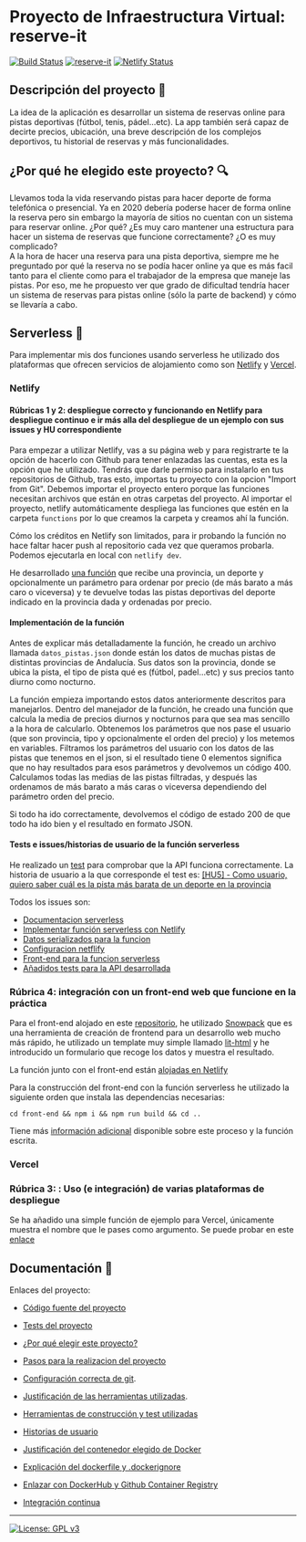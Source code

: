 # Proyecto de Infraestructura Virtual: reserve-it
[![Build Status](https://travis-ci.com/sergiocantero8/reserve-it.svg?branch=master)](https://travis-ci.com/sergiocantero8/reserve-it)
[![reserve-it](https://circleci.com/gh/sergiocantero8/reserve-it.svg?style=svg)](https://app.circleci.com/pipelines/github/sergiocantero8/reserve-it)
[![Netlify Status](https://api.netlify.com/api/v1/badges/652295d9-fd25-4ef9-86cd-e8077d424c66/deploy-status)](https://app.netlify.com/sites/compara-precios/deploys)
## Descripción del proyecto :green_book:
La idea de la aplicación es desarrollar un sistema de reservas online para pistas deportivas (fútbol, tenis, pádel...etc). La app también será capaz de decirte precios, ubicación, una breve descripción de los complejos deportivos, tu historial de reservas y más funcionalidades.

## ¿Por qué he elegido este proyecto? :mag:
Llevamos toda la vida reservando pistas para hacer deporte de forma telefónica o presencial. Ya en 2020 debería poderse hacer de forma online la reserva pero sin embargo la mayoría de sitios no cuentan con un sistema para reservar online. ¿Por qué? ¿Es muy caro mantener una estructura para hacer un sistema de reservas que funcione correctamente? ¿O es muy complicado?  
A la hora de hacer una reserva para una pista deportiva, siempre me he preguntado por qué la reserva no se podía hacer online ya que es más facil tanto para el cliente como para el trabajador de la empresa que maneje las pistas. Por eso, me he propuesto ver que grado de dificultad tendría hacer un sistema de reservas para pistas online (sólo la parte de backend) y cómo se llevaría a cabo.

## Serverless :satellite:

Para implementar mis dos funciones usando serverless he utilizado dos plataformas que ofrecen servicios de alojamiento como son [Netlify](https://www.netlify.com/) y [Vercel](https://vercel.com/).

### Netlify

#### Rúbricas 1 y 2: despliegue correcto y funcionando en Netlify para despliegue continuo e ir más alla del despliegue de un ejemplo con sus issues y HU correspondiente
Para empezar a utilizar Netlify, vas a su página web y para registrarte te la opción de hacerlo con Github para tener enlazadas las cuentas, esta es la opción que he utilizado. Tendrás que darle permiso para instalarlo en tus repositorios de Github, tras esto, importas tu proyecto con la opcion "Import from Git". Debemos importar el proyecto entero porque las funciones necesitan archivos que están en otras carpetas del proyecto. Al importar el proyecto, netlify automáticamente despliega las funciones que estén en la carpeta `functions` por lo que creamos la carpeta y creamos ahí la función.

Cómo los créditos en Netlify son limitados, para ir probando la función no hace faltar hacer push al repositorio cada vez que queramos probarla. Podemos ejecutarla en local con `netlify dev`.

He desarrollado [una función](https://github.com/sergiocantero8/reserve-it/blob/master/functions/precio.js) que recibe una provincia, un deporte y opcionalmente un parámetro para ordenar por precio (de más barato a más caro o viceversa) y te devuelve todas las pistas deportivas del deporte indicado en la provincia dada y ordenadas por precio.

#### Implementación de la función
Antes de explicar más detalladamente la función, he creado un archivo llamada `datos_pistas.json` donde están los datos de muchas pistas de distintas provincias de Andalucía. Sus datos son la provincia, donde se ubica la pista, el tipo de pista qué es (fútbol, padel...etc) y sus precios tanto diurno como nocturno.

La función empieza importando estos datos anteriormente descritos para manejarlos. Dentro del manejador de la función, he creado una función que calcula la media de precios diurnos y nocturnos para que sea mas sencillo a la hora de calcularlo. Obtenemos los parámetros que nos pase el usuario (que son provincia, tipo y opcionalmente el orden del precio) y los metemos en variables. Filtramos los parámetros del usuario con los datos de las pistas que tenemos en el json, si el resultado tiene 0 elementos significa que no hay resultados para esos parámetros y devolvemos un código 400. Calculamos todas las medias de las pistas filtradas, y después las ordenamos de más barato a más caras o viceversa dependiendo del parámetro orden del precio.

Si todo ha ido correctamente, devolvemos el código de estado 200 de que todo ha ido bien y el resultado en formato JSON.

#### Tests e issues/historias de usuario de la función serverless

He realizado un [test](https://github.com/sergiocantero8/reserve-it/blob/master/test/test_API.js) para comprobar que la API funciona correctamente.
La historia de usuario a la que corresponde el test es: 
[[HU5] - Como usuario, quiero saber cuál es la pista más barata de un deporte en la provincia](https://github.com/sergiocantero8/reserve-it/issues/40)

Todos los issues son: 
- [Documentacion serverless](https://github.com/sergiocantero8/reserve-it/issues/42)
- [Implementar función serverless con Netlify](https://github.com/sergiocantero8/reserve-it/issues/43)
- [Datos serializados para la funcion](https://github.com/sergiocantero8/reserve-it/issues/44)
- [Configuracion netflify](https://github.com/sergiocantero8/reserve-it/issues/45)
- [Front-end para la funcion serverless](https://github.com/sergiocantero8/reserve-it/issues/46)
- [Añadidos tests para la API desarrollada](https://github.com/sergiocantero8/reserve-it/issues/48)


### Rúbrica 4: integración con un front-end web que funcione en la práctica
Para el front-end alojado en este [repositorio](https://github.com/sergiocantero8/reserve-it/tree/master/front-end), he utilizado [Snowpack](https://www.snowpack.dev/) que es una herramienta de creación de frontend para un desarrollo web mucho más rápido, he utilizado un template muy simple llamado [lit-html](https://lit-html.polymer-project.org/) y he introducido un formulario que recoge los datos y muestra el resultado.

La función junto con el front-end están [alojadas en Netlify](https://compara-precios.netlify.app/)

Para la construcción del front-end con la función serverless he utilizado la siguiente orden que instala las dependencias necesarias:
```
cd front-end && npm i && npm run build && cd ..
```

Tiene más [información adicional](https://github.com/sergiocantero8/reserve-it/blob/master/docs/git_config.md) disponible sobre este proceso y la función escrita.

### Vercel

### Rúbrica 3: : Uso (e integración) de varias plataformas de despliegue
Se ha añadido una simple función de ejemplo para Vercel, únicamente muestra el nombre que le pases como argumento. Se puede probar en este [enlace](https://vercel-example-xi.vercel.app/api/ejemplo_vercel.js)

## Documentación :page_facing_up:

Enlaces del proyecto: 

+ [Código fuente del proyecto](https://github.com/sergiocantero8/ReserveIt-API/blob/master/src)

+ [Tests del proyecto](https://github.com/sergiocantero8/ReserveIt-API/tree/master/test)

+ [¿Por qué elegir este proyecto?](https://github.com/sergiocantero8/ReserveIt-API/blob/master/docs/eleccion_proyecto.md)

+ [Pasos para la realizacion del proyecto](https://github.com/sergiocantero8/ReserveIt-API/blob/master/docs/pasos.md)

+ [Configuración correcta de git](https://github.com/sergiocantero8/ReserveIt-API/blob/master/docs/git_config.md).

+ [Justificación de las herramientas utilizadas](https://github.com/sergiocantero8/ReserveIt-API/blob/master/docs/herramientas.md).

+ [Herramientas de construcción y test utilizadas](https://github.com/sergiocantero8/ReserveIt-API/blob/master/docs/herramientas_test.md)

+ [Historias de usuario](https://github.com/sergiocantero8/reserve-it/blob/master/docs/herramientas_test.md)

+ [Justificación del contenedor elegido de Docker](https://github.com/sergiocantero8/reserve-it/blob/master/docs/justificacion_docker.md)

+ [Explicación del dockerfile y .dockerignore](https://github.com/sergiocantero8/reserve-it/blob/master/docs/explicacion_dockerfile.md)

+ [Enlazar con DockerHub y Github Container Registry](https://github.com/sergiocantero8/reserve-it/blob/master/docs/dockerhub_y_gcr.md)

+ [Integración continua](https://github.com/sergiocantero8/reserve-it/blob/master/docs/integracion_continua.md)




---
[![License: GPL v3](https://img.shields.io/badge/License-GPLv3-blue.svg)](https://www.gnu.org/licenses/gpl-3.0)
